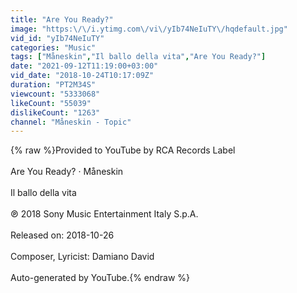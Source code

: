 ```yaml
---
title: "Are You Ready?"
image: "https:\/\/i.ytimg.com\/vi\/yIb74NeIuTY\/hqdefault.jpg"
vid_id: "yIb74NeIuTY"
categories: "Music"
tags: ["Måneskin","Il ballo della vita","Are You Ready?"]
date: "2021-09-12T11:19:00+03:00"
vid_date: "2018-10-24T10:17:09Z"
duration: "PT2M34S"
viewcount: "5333068"
likeCount: "55039"
dislikeCount: "1263"
channel: "Måneskin - Topic"
---
```

{% raw %}Provided to YouTube by RCA Records Label<br /><br />Are You Ready? · Måneskin<br /><br />Il ballo della vita<br /><br />℗ 2018 Sony Music Entertainment Italy S.p.A.<br /><br />Released on: 2018-10-26<br /><br />Composer, Lyricist: Damiano David<br /><br />Auto-generated by YouTube.{% endraw %}
